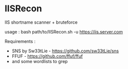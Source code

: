 # IISRecon
IIS shortname scanner + bruteforce

usage : bash path/to/IISRecon.sh -u https://iis.server.com

Requirements : 
  - SNS by Sw33tLie - https://github.com/sw33tLie/sns
  - FFUF - https://github.com/ffuf/ffuf
  - and some wordlists to grep
